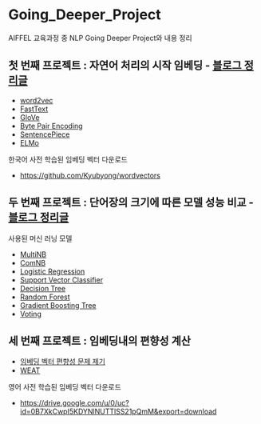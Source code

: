 # Going_Deeper_Project
AIFFEL 교육과정 중 NLP Going Deeper Project와 내용 정리

## 첫 번째 프로젝트 : 자연어 처리의 시작 임베딩 - [블로그 정리글](https://sda96.github.io/2021-12/NLP_1day)
- [word2vec](https://arxiv.org/pdf/1301.3781.pdf)
- [FastText](https://arxiv.org/pdf/1607.04606.pdf)
- [GloVe](https://nlp.stanford.edu/pubs/glove.pdf)
- [Byte Pair Encoding](https://arxiv.org/pdf/1508.07909.pdf)
- [SentencePiece](https://arxiv.org/pdf/1808.06226.pdf)
- [ELMo](https://arxiv.org/pdf/1802.05365.pdf)

한국어 사전 학습된 임베딩 벡터 다운로드
- https://github.com/Kyubyong/wordvectors


## 두 번째 프로젝트 : 단어장의 크기에 따른 모델 성능 비교 - [블로그 정리글](https://sda96.github.io/2021-12/machine_learning_models_preview)
사용된 머신 러닝 모델
- [MultiNB](https://www.youtube.com/watch?v=3JWLIV3NaoQ)
- [ComNB](https://scikit-learn.org/stable/modules/generated/sklearn.naive_bayes.ComplementNB.html)
- [Logistic Regression](https://sda96.github.io/2021-10/classification_problem)
- [Support Vector Classifier](https://blog.naver.com/tjdudwo93/221051481147)
- [Decision Tree](https://datascienceschool.net/03%20machine%20learning/12.01%20%EC%9D%98%EC%82%AC%EA%B2%B0%EC%A0%95%EB%82%98%EB%AC%B4.html)
- [Random Forest](https://www.tibco.com/reference-center/what-is-a-random-forest)
- [Gradient Boosting Tree](https://bkshin.tistory.com/entry/%EB%A8%B8%EC%8B%A0%EB%9F%AC%EB%8B%9D-15-Gradient-Boost)
- [Voting](https://stats.stackexchange.com/questions/349540/hard-voting-soft-voting-in-ensemble-based-methods)

## 세 번째 프로젝트 : 임베딩내의 편향성 계산
- [임베딩 벡터 편향성 문제 제기](https://arxiv.org/pdf/1607.06520.pdf)
- [WEAT](https://arxiv.org/pdf/1608.07187.pdf)

영어 사전 학습된 임베딩 벡터 다운로드
- https://drive.google.com/u/0/uc?id=0B7XkCwpI5KDYNlNUTTlSS21pQmM&export=download
